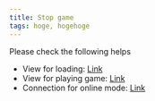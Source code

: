 ```yaml
---
title: Stop game
tags: hoge, hogehoge
---
```


Please check the following helps

- View for loading: [Link](/#/help/?language=en#stop-loading)
- View for playing game: [Link](/#/help/?language=en#stop-game-on-playing)
- Connection for online mode: [Link](/#/help/?language=en#stop-connecting-for-online-game)
